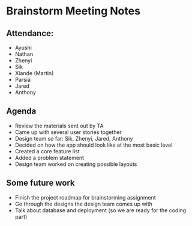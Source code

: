 # Brainstorm Meeting Notes

## Attendance:
- Ayushi
- Nathan 
- Zhenyi
- Sik 
- Xiande (Martin) 
- Parsia 
- Jared 
- Anthony

## Agenda
- Review the materials sent out by TA
- Came up with several user stories together
- Design team so far: Sik, Zhenyi, Jared, Anthony  
- Decided on how the app should look like at the most basic level 
- Created a core feature list 
- Added a problem statement 
- Design team worked on creating possible layouts 

## Some future work 
- Finish the project roadmap for brainstorming assignment 
- Go through the designs the design team comes up with 
- Talk about database and deployment (so we are ready for the coding part)
